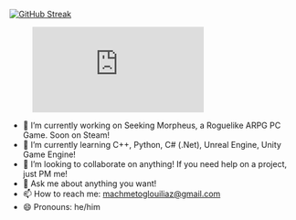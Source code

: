 [![GitHub Streak](https://streak-stats.demolab.com?user=machmetoglouiliaz&theme=tokyonight&hide_border=true)](https://git.io/streak-stats)
<figure><embed src="https://wakatime.com/share/@9e1c9f62-037e-4abc-9a9b-d0ec19ad44ec/e97fa70e-c3f1-4015-948c-ae4b5f8a582c.svg"></embed></figure>


- 🔭 I’m currently working on Seeking Morpheus, a Roguelike ARPG PC Game. Soon on Steam!
- 🌱 I’m currently learning C++, Python, C# (.Net), Unreal Engine, Unity Game Engine!
- 👯 I’m looking to collaborate on anything! If you need help on a project, just PM me!
- 💬 Ask me about anything you want!
- 📫 How to reach me: machmetoglouiliaz@gmail.com
- 😄 Pronouns: he/him
